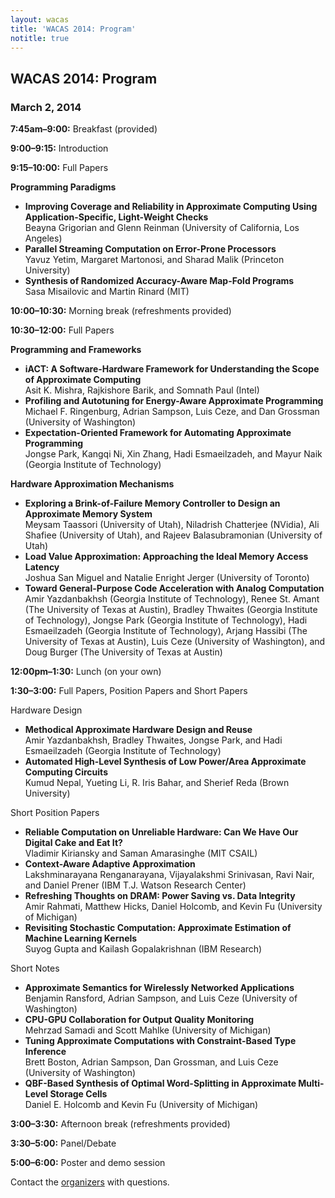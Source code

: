 ```yaml
---
layout: wacas
title: 'WACAS 2014: Program'
notitle: true
---
```


## WACAS 2014: Program
### March 2, 2014

**7:45am&ndash;9:00:**
Breakfast (provided)

**9:00&ndash;9:15:**
Introduction

**9:15&ndash;10:00:**
Full Papers

**Programming Paradigms**

* **Improving Coverage and Reliability in Approximate Computing Using Application-Specific, Light-Weight Checks**<br />
  Beayna Grigorian and
  Glenn Reinman (University of California, Los Angeles)
* **Parallel Streaming Computation on Error-Prone Processors**<br />
  Yavuz Yetim,
  Margaret Martonosi, and
  Sharad Malik (Princeton University)
* **Synthesis of Randomized Accuracy-Aware Map-Fold Programs**<br />
  Sasa Misailovic and
  Martin Rinard (MIT)

**10:00&ndash;10:30:**
Morning break (refreshments provided)

**10:30&ndash;12:00:**
Full Papers

**Programming and Frameworks**

* **iACT: A Software-Hardware Framework for Understanding the Scope of
  Approximate Computing**<br />
  Asit K. Mishra,
  Rajkishore Barik, and
  Somnath Paul (Intel)
* **Profiling and Autotuning for Energy-Aware Approximate Programming**<br />
  Michael F. Ringenburg,
  Adrian Sampson,
  Luis Ceze, and
  Dan Grossman (University of Washington)
* **Expectation-Oriented Framework for Automating Approximate Programming**<br />
  Jongse Park,
  Kangqi Ni,
  Xin Zhang,
  Hadi Esmaeilzadeh, and
  Mayur Naik (Georgia Institute of Technology)

**Hardware Approximation Mechanisms**

* **Exploring a Brink-of-Failure Memory Controller to Design an Approximate
  Memory System**<br />
  Meysam Taassori (University of Utah),
  Niladrish Chatterjee (NVidia),
  Ali Shafiee (University of Utah), and
  Rajeev Balasubramonian (University of Utah)
* **Load Value Approximation: Approaching the Ideal Memory Access Latency**<br />
  Joshua San Miguel and
  Natalie Enright Jerger (University of Toronto)
* **Toward General-Purpose Code Acceleration with Analog Computation**<br />
  Amir Yazdanbakhsh (Georgia Institute of Technology),
  Renee St. Amant (The University of Texas at Austin),
  Bradley Thwaites (Georgia Institute of Technology),
  Jongse Park (Georgia Institute of Technology),
  Hadi Esmaeilzadeh (Georgia Institute of Technology),
  Arjang Hassibi (The University of Texas at Austin),
  Luis Ceze (University of Washington), and
  Doug Burger (The University of Texas at Austin)

**12:00pm&ndash;1:30:**
Lunch (on your own)

**1:30&ndash;3:00:**
Full Papers, Position Papers and Short Papers

Hardware Design

* **Methodical Approximate Hardware Design and Reuse**<br />
  Amir Yazdanbakhsh,
  Bradley Thwaites,
  Jongse Park, and
  Hadi Esmaeilzadeh (Georgia Institute of Technology)
* **Automated High-Level Synthesis of Low Power/Area Approximate Computing
  Circuits**<br />
  Kumud Nepal,
  Yueting Li,
  R. Iris Bahar, and
  Sherief Reda (Brown University)

Short Position Papers

* **Reliable Computation on Unreliable Hardware: Can We Have Our Digital Cake
  and Eat It?**<br />
  Vladimir Kiriansky and
  Saman Amarasinghe (MIT CSAIL)
* **Context-Aware Adaptive Approximation**<br />
  Lakshminarayana Renganarayana,
  Vijayalakshmi Srinivasan,
  Ravi Nair, and
  Daniel Prener (IBM T.J. Watson Research Center)
* **Refreshing Thoughts on DRAM: Power Saving vs. Data Integrity**<br />
  Amir Rahmati,
  Matthew Hicks,
  Daniel Holcomb, and
  Kevin Fu (University of Michigan)
* **Revisiting Stochastic Computation: Approximate Estimation of Machine
  Learning Kernels**<br />
  Suyog Gupta and
  Kailash Gopalakrishnan (IBM Research)

Short Notes

* **Approximate Semantics for Wirelessly Networked Applications**<br />
  Benjamin Ransford,
  Adrian Sampson, and
  Luis Ceze (University of Washington)
* **CPU-GPU Collaboration for Output Quality Monitoring**<br />
  Mehrzad Samadi and
  Scott Mahlke (University of Michigan)
* **Tuning Approximate Computations with Constraint-Based Type Inference**<br />
  Brett Boston,
  Adrian Sampson,
  Dan Grossman, and
  Luis Ceze (University of Washington)
* **QBF-Based Synthesis of Optimal Word-Splitting in Approximate Multi-Level
  Storage Cells**<br />
  Daniel E. Holcomb and
  Kevin Fu (University of Michigan)

**3:00&ndash;3:30:**
Afternoon break (refreshments provided)

**3:30&ndash;5:00:**
Panel/Debate

**5:00&ndash;6:00:**
Poster and demo session


Contact the [organizers][] with questions.

[organizers]: mailto:wacas14@cs.washington.edu
